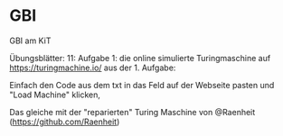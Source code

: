 # GBI
GBI am KiT 

Übungsblätter:
11:
Aufgabe 1:
die online simulierte Turingmaschine auf https://turingmachine.io/ aus der 1. Aufgabe:

Einfach den Code aus dem txt in das Feld auf der Webseite pasten und "Load Machine" klicken,

Das gleiche mit der "reparierten" Turing Maschine von @Raenheit (https://github.com/Raenheit)
